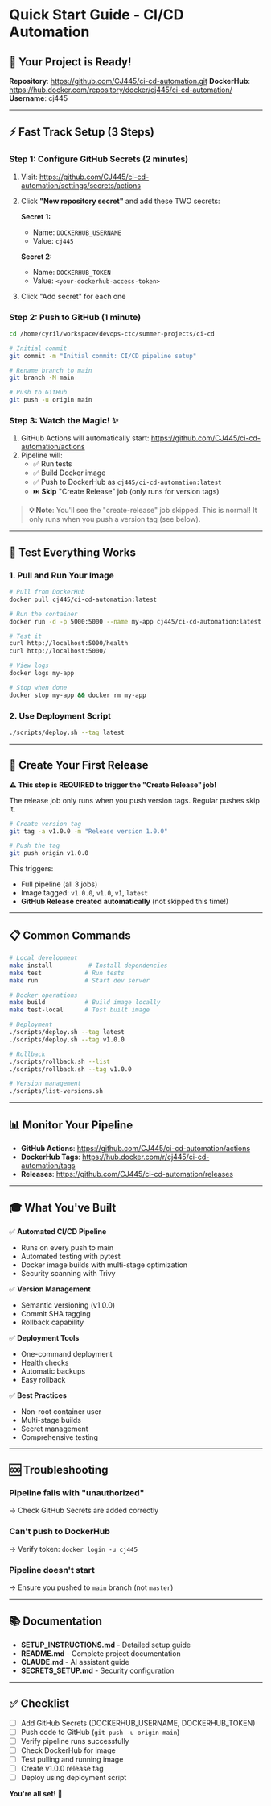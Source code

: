 # Quick Start Guide - CI/CD Automation

## 🎯 Your Project is Ready!

**Repository**: https://github.com/CJ445/ci-cd-automation.git
**DockerHub**: https://hub.docker.com/repository/docker/cj445/ci-cd-automation/
**Username**: cj445

---

## ⚡ Fast Track Setup (3 Steps)

### Step 1: Configure GitHub Secrets (2 minutes)

1. Visit: https://github.com/CJ445/ci-cd-automation/settings/secrets/actions
2. Click **"New repository secret"** and add these TWO secrets:

   **Secret 1:**
   - Name: `DOCKERHUB_USERNAME`
   - Value: `cj445`

   **Secret 2:**
   - Name: `DOCKERHUB_TOKEN`
   - Value: `<your-dockerhub-access-token>`

3. Click "Add secret" for each one

### Step 2: Push to GitHub (1 minute)

```bash
cd /home/cyril/workspace/devops-ctc/summer-projects/ci-cd

# Initial commit
git commit -m "Initial commit: CI/CD pipeline setup"

# Rename branch to main
git branch -M main

# Push to GitHub
git push -u origin main
```

### Step 3: Watch the Magic! ✨

1. GitHub Actions will automatically start: https://github.com/CJ445/ci-cd-automation/actions
2. Pipeline will:
   - ✅ Run tests
   - ✅ Build Docker image
   - ✅ Push to DockerHub as `cj445/ci-cd-automation:latest`
   - ⏭️ **Skip** "Create Release" job (only runs for version tags)

> **💡 Note**: You'll see the "create-release" job skipped. This is normal! It only runs when you push a version tag (see below).

---

## 🧪 Test Everything Works

### 1. Pull and Run Your Image
```bash
# Pull from DockerHub
docker pull cj445/ci-cd-automation:latest

# Run the container
docker run -d -p 5000:5000 --name my-app cj445/ci-cd-automation:latest

# Test it
curl http://localhost:5000/health
curl http://localhost:5000/

# View logs
docker logs my-app

# Stop when done
docker stop my-app && docker rm my-app
```

### 2. Use Deployment Script
```bash
./scripts/deploy.sh --tag latest
```

---

## 🚀 Create Your First Release

**⚠️ This step is REQUIRED to trigger the "Create Release" job!**

The release job only runs when you push version tags. Regular pushes skip it.

```bash
# Create version tag
git tag -a v1.0.0 -m "Release version 1.0.0"

# Push the tag
git push origin v1.0.0
```

This triggers:
- Full pipeline (all 3 jobs)
- Image tagged: `v1.0.0`, `v1.0`, `v1`, `latest`
- **GitHub Release created automatically** (not skipped this time!)

---

## 📋 Common Commands

```bash
# Local development
make install          # Install dependencies
make test            # Run tests
make run             # Start dev server

# Docker operations
make build           # Build image locally
make test-local      # Test built image

# Deployment
./scripts/deploy.sh --tag latest
./scripts/deploy.sh --tag v1.0.0

# Rollback
./scripts/rollback.sh --list
./scripts/rollback.sh --tag v1.0.0

# Version management
./scripts/list-versions.sh
```

---

## 📊 Monitor Your Pipeline

- **GitHub Actions**: https://github.com/CJ445/ci-cd-automation/actions
- **DockerHub Tags**: https://hub.docker.com/r/cj445/ci-cd-automation/tags
- **Releases**: https://github.com/CJ445/ci-cd-automation/releases

---

## 🎓 What You've Built

✅ **Automated CI/CD Pipeline**
- Runs on every push to main
- Automated testing with pytest
- Docker image builds with multi-stage optimization
- Security scanning with Trivy

✅ **Version Management**
- Semantic versioning (v1.0.0)
- Commit SHA tagging
- Rollback capability

✅ **Deployment Tools**
- One-command deployment
- Health checks
- Automatic backups
- Easy rollback

✅ **Best Practices**
- Non-root container user
- Multi-stage builds
- Secret management
- Comprehensive testing

---

## 🆘 Troubleshooting

### Pipeline fails with "unauthorized"
→ Check GitHub Secrets are added correctly

### Can't push to DockerHub
→ Verify token: `docker login -u cj445`

### Pipeline doesn't start
→ Ensure you pushed to `main` branch (not `master`)

---

## 📚 Documentation

- **SETUP_INSTRUCTIONS.md** - Detailed setup guide
- **README.md** - Complete project documentation
- **CLAUDE.md** - AI assistant guide
- **SECRETS_SETUP.md** - Security configuration

---

## ✅ Checklist

- [ ] Add GitHub Secrets (DOCKERHUB_USERNAME, DOCKERHUB_TOKEN)
- [ ] Push code to GitHub (`git push -u origin main`)
- [ ] Verify pipeline runs successfully
- [ ] Check DockerHub for image
- [ ] Test pulling and running image
- [ ] Create v1.0.0 release tag
- [ ] Deploy using deployment script

**You're all set! 🎉**
